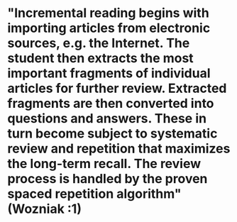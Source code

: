 # "Incremental reading begins with importing articles from electronic sources, e.g. the Internet. The student then extracts the most important fragments of individual articles for further review. Extracted fragments are then converted into questions and answers. These in turn become subject to systematic review and repetition that maximizes the long-term recall. The review process is handled by the proven spaced repetition algorithm" (Wozniak :1)
